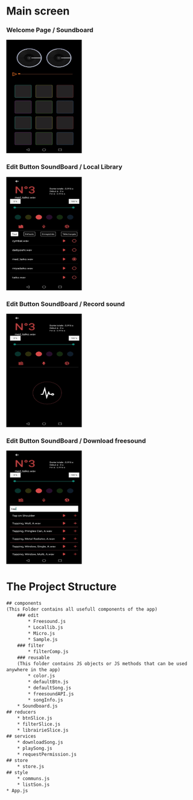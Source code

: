 # Main screen 
<div><h3>Welcome Page / Soundboard</h3><img src="./assets/soundboard.jpg" alt="Soundboard page" width="200" height="300"><h3>Edit Button SoundBoard / Local Library</h3><img src="./assets/localLib.jpg" alt="Soundboard page" width="200" height="300"></div><div><h3>Edit Button SoundBoard / Record sound</h3><img src="./assets/micro.jpg" alt="Soundboard page" width="200" height="300"></div><div><h3>Edit Button SoundBoard / Download freesound</h3><img src="./assets/freesound.jpg" alt="Soundboard page" width="200" height="300"></div>





# The Project Structure
    ## components
    (This Folder contains all usefull components of the app)
        ### edit
            * Freesound.js
            * Locallib.js
            * Micro.js
            * Sample.js
        ### filter
            * filterComp.js
        ### reusable
        (This folder contains JS objects or JS methods that can be used anywhere in the app)
            * color.js
            * defaultBtn.js
            * defaultSong.js
            * freesoundAPI.js
            * songInfo.js
        * Soundboard.js
    ## reducers
        * btnSlice.js
        * filterSlice.js
        * librairieSlice.js
    ## services
        * downloadSong.js
        * playSong.js
        * requestPermission.js
    ## store
        * store.js
    ## style
        * communs.js
        * listSon.js
    * App.js